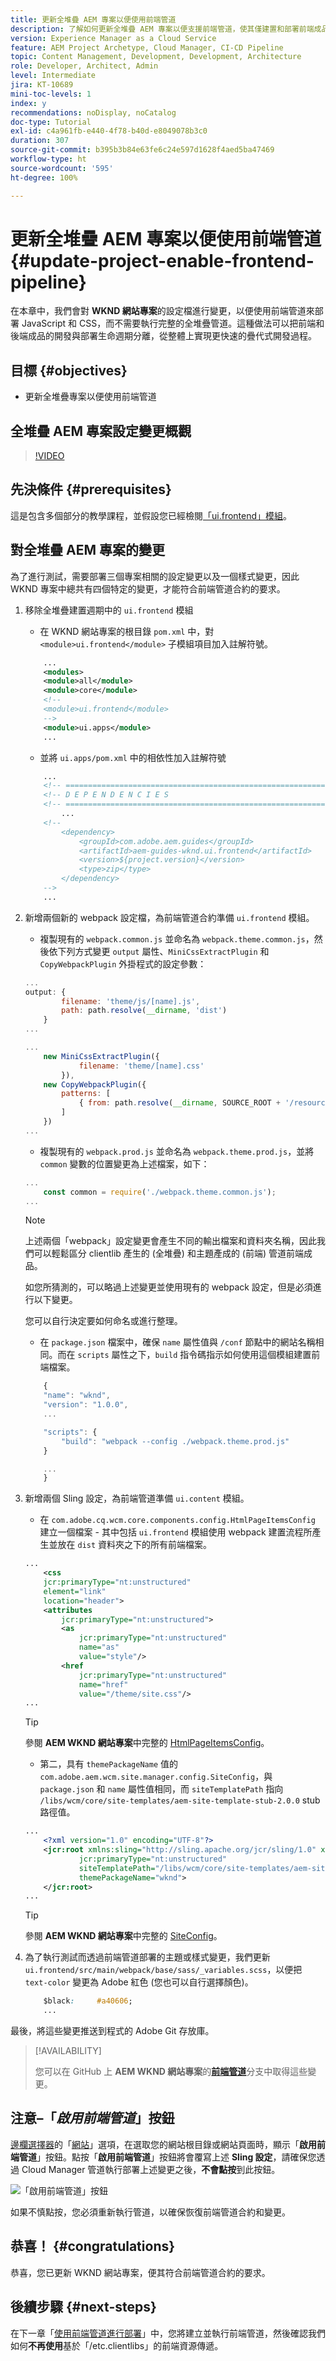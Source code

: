 ```yaml
---
title: 更新全堆疊 AEM 專案以便使用前端管道
description: 了解如何更新全堆疊 AEM 專案以便支援前端管道，使其僅建置和部署前端成品。
version: Experience Manager as a Cloud Service
feature: AEM Project Archetype, Cloud Manager, CI-CD Pipeline
topic: Content Management, Development, Development, Architecture
role: Developer, Architect, Admin
level: Intermediate
jira: KT-10689
mini-toc-levels: 1
index: y
recommendations: noDisplay, noCatalog
doc-type: Tutorial
exl-id: c4a961fb-e440-4f78-b40d-e8049078b3c0
duration: 307
source-git-commit: b395b3b84e63fe6c24e597d1628f4aed5ba47469
workflow-type: ht
source-wordcount: '595'
ht-degree: 100%

---
```


# 更新全堆疊 AEM 專案以便使用前端管道 {#update-project-enable-frontend-pipeline}

在本章中，我們會對 __WKND 網站專案__&#x200B;的設定檔進行變更，以便使用前端管道來部署 JavaScript 和 CSS，而不需要執行完整的全堆疊管道。這種做法可以把前端和後端成品的開發與部署生命週期分離，從整體上實現更快速的疊代式開發過程。

## 目標 {#objectives}

* 更新全堆疊專案以便使用前端管道

## 全堆疊 AEM 專案設定變更概觀

>[!VIDEO](https://video.tv.adobe.com/v/3409419?quality=12&learn=on)

## 先決條件 {#prerequisites}

這是包含多個部分的教學課程，並假設您已經檢閱[「ui.frontend」模組](./review-uifrontend-module.md)。


## 對全堆疊 AEM 專案的變更

為了進行測試，需要部署三個專案相關的設定變更以及一個樣式變更，因此 WKND 專案中總共有四個特定的變更，才能符合前端管道合約的要求。

1. 移除全堆疊建置週期中的 `ui.frontend` 模組

   * 在 WKND 網站專案的根目錄 `pom.xml` 中，對 `<module>ui.frontend</module>` 子模組項目加入註解符號。

   ```xml
       ...
       <modules>
       <module>all</module>
       <module>core</module>
       <!--
       <module>ui.frontend</module>
       -->                
       <module>ui.apps</module>
       ...
   ```

   * 並將 `ui.apps/pom.xml` 中的相依性加入註解符號

   ```xml
       ...
       <!-- ====================================================================== -->
       <!-- D E P E N D E N C I E S                                                -->
       <!-- ====================================================================== -->
           ...
       <!--
           <dependency>
               <groupId>com.adobe.aem.guides</groupId>
               <artifactId>aem-guides-wknd.ui.frontend</artifactId>
               <version>${project.version}</version>
               <type>zip</type>
           </dependency>
       -->    
       ...
   ```

1. 新增兩個新的 webpack 設定檔，為前端管道合約準備 `ui.frontend` 模組。

   * 複製現有的 `webpack.common.js` 並命名為 `webpack.theme.common.js`，然後依下列方式變更 `output` 屬性、`MiniCssExtractPlugin` 和 `CopyWebpackPlugin` 外掛程式的設定參數：

   ```javascript
   ...
   output: {
           filename: 'theme/js/[name].js', 
           path: path.resolve(__dirname, 'dist')
       }
   ...
   
   ...
       new MiniCssExtractPlugin({
               filename: 'theme/[name].css'
           }),
       new CopyWebpackPlugin({
           patterns: [
               { from: path.resolve(__dirname, SOURCE_ROOT + '/resources'), to: './theme' }
           ]
       })
   ...
   ```

   * 複製現有的 `webpack.prod.js` 並命名為 `webpack.theme.prod.js`，並將 `common` 變數的位置變更為上述檔案，如下：

   ```javascript
   ...
       const common = require('./webpack.theme.common.js');
   ...
   ```

   >[!NOTE]
   >
   >上述兩個「webpack」設定變更會產生不同的輸出檔案和資料夾名稱，因此我們可以輕鬆區分 clientlib 產生的 (全堆疊) 和主題產成的 (前端) 管道前端成品。
   >
   >如您所猜測的，可以略過上述變更並使用現有的 webpack 設定，但是必須進行以下變更。
   >
   >您可以自行決定要如何命名或進行整理。


   * 在 `package.json` 檔案中，確保 `name` 屬性值與 `/conf` 節點中的網站名稱相同。而在 `scripts` 屬性之下，`build` 指令碼指示如何使用這個模組建置前端檔案。

   ```javascript
       {
       "name": "wknd",
       "version": "1.0.0",
       ...
   
       "scripts": {
           "build": "webpack --config ./webpack.theme.prod.js"
       }
   
       ...
       }
   ```

1. 新增兩個 Sling 設定，為前端管道準備 `ui.content` 模組。

   * 在 `com.adobe.cq.wcm.core.components.config.HtmlPageItemsConfig` 建立一個檔案 - 其中包括 `ui.frontend` 模組使用 webpack 建置流程所產生並放在 `dist` 資料夾之下的所有前端檔案。

   ```xml
   ...
       <css
       jcr:primaryType="nt:unstructured"
       element="link"
       location="header">
       <attributes
           jcr:primaryType="nt:unstructured">
           <as
               jcr:primaryType="nt:unstructured"
               name="as"
               value="style"/>
           <href
               jcr:primaryType="nt:unstructured"
               name="href"
               value="/theme/site.css"/>
   ...
   ```

   >[!TIP]
   >
   >    參閱 __AEM WKND 網站專案__&#x200B;中完整的 [HtmlPageItemsConfig](https://github.com/adobe/aem-guides-wknd/blob/feature/frontend-pipeline/ui.content/src/main/content/jcr_root/conf/wknd/_sling_configs/com.adobe.cq.wcm.core.components.config.HtmlPageItemsConfig/.content.xml)。


   * 第二，具有 `themePackageName` 值的 `com.adobe.aem.wcm.site.manager.config.SiteConfig`，與 `package.json` 和 `name` 屬性值相同，而 `siteTemplatePath` 指向 `/libs/wcm/core/site-templates/aem-site-template-stub-2.0.0` stub 路徑值。

   ```xml
   ...
       <?xml version="1.0" encoding="UTF-8"?>
       <jcr:root xmlns:sling="http://sling.apache.org/jcr/sling/1.0" xmlns:jcr="http://www.jcp.org/jcr/1.0" xmlns:nt="http://www.jcp.org/jcr/nt/1.0"
               jcr:primaryType="nt:unstructured"
               siteTemplatePath="/libs/wcm/core/site-templates/aem-site-template-stub-2.0.0"
               themePackageName="wknd">
       </jcr:root>
   ...
   ```

   >[!TIP]
   >
   >    參閱 __AEM WKND 網站專案__&#x200B;中完整的 [SiteConfig](https://github.com/adobe/aem-guides-wknd/blob/feature/frontend-pipeline/ui.content/src/main/content/jcr_root/conf/wknd/_sling_configs/com.adobe.aem.wcm.site.manager.config.SiteConfig/.content.xml)。

1. 為了執行測試而透過前端管道部署的主題或樣式變更，我們更新 `ui.frontend/src/main/webpack/base/sass/_variables.scss`，以便把 `text-color` 變更為 Adobe 紅色 (您也可以自行選擇顏色)。

   ```css
       $black:     #a40606;
       ...
   ```

最後，將這些變更推送到程式的 Adobe Git 存放庫。


>[!AVAILABILITY]
>
> 您可以在 GitHub 上 __AEM WKND 網站專案__&#x200B;的&#x200B;[__前端管道__](https://github.com/adobe/aem-guides-wknd/tree/feature/frontend-pipeline)分支中取得這些變更。


## 注意–「_啟用前端管道_」按鈕

[邊欄選擇器](https://experienceleague.adobe.com/docs/experience-manager-cloud-service/content/sites/authoring/getting-started/basic-handling.html)的「[網站](https://experienceleague.adobe.com/docs/experience-manager-cloud-service/content/sites/authoring/getting-started/basic-handling.html)」選項，在選取您的網站根目錄或網站頁面時，顯示「**啟用前端管道**」按鈕。點按「**啟用前端管道**」按鈕將會覆寫上述 **Sling 設定**，請確保您透過 Cloud Manager 管道執行部署上述變更之後，**不會點按**&#x200B;到此按鈕。

![「啟用前端管道」按鈕](assets/enable-front-end-Pipeline-button.png)

如果不慎點按，您必須重新執行管道，以確保恢復前端管道合約和變更。

## 恭喜！ {#congratulations}

恭喜，您已更新 WKND 網站專案，便其符合前端管道合約的要求。

## 後續步驟 {#next-steps}

在下一章「[使用前端管道進行部署](create-frontend-pipeline.md)」中，您將建立並執行前端管道，然後確認我們如何&#x200B;__不再使用__&#x200B;基於「/etc.clientlibs」的前端資源傳遞。
